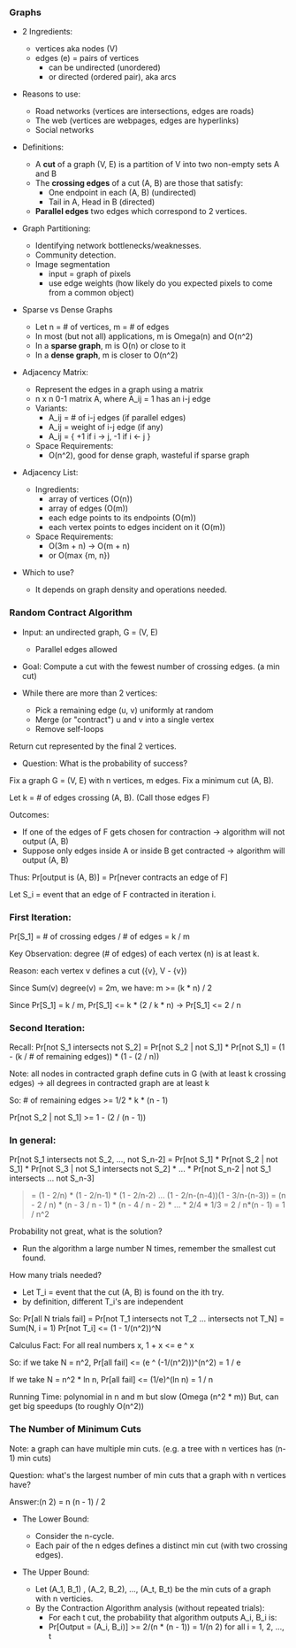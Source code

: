 ### Graphs

- 2 Ingredients:
    - vertices aka nodes (V)
    - edges (e) = pairs of vertices
        - can be undirected (unordered)
        - or directed (ordered pair), aka arcs


- Reasons to use:
    - Road networks (vertices are intersections, edges are roads)
    - The web (vertices are webpages, edges are hyperlinks)
    - Social networks

- Definitions:
    - A **cut** of a graph (V, E) is a partition of V into two non-empty sets A and B
    - The **crossing edges** of a cut (A, B) are those that satisfy:
        - One endpoint in each (A, B) (undirected)
        - Tail in A, Head in B (directed)
    - **Parallel edges** two edges which correspond to 2 vertices.

- Graph Partitioning:
    - Identifying network bottlenecks/weaknesses.
    - Community detection.
    - Image segmentation
        - input = graph of pixels
        - use edge weights (how likely do you expected pixels to come from a common object)

- Sparse vs Dense Graphs
    - Let n = # of vertices, m = # of edges
    - In most (but not all) applications, m is Omega(n) and O(n^2)
    - In a **sparse graph**, m is O(n) or close to it
    - In a **dense graph**, m is closer to O(n^2)

- Adjacency Matrix:
    - Represent the edges in a graph using a matrix
    - n x n 0-1 matrix A, where A_ij = 1 has an i-j edge
    - Variants:
        - A_ij = # of i-j edges (if parallel edges)
        - A_ij = weight of i-j edge (if any)
        - A_ij = { +1 if i -> j, -1 if i <- j }
    - Space Requirements:
        - O(n^2), good for dense graph, wasteful if sparse graph

- Adjacency List:
    - Ingredients:
        - array of vertices (O(n))
        - array of edges (O(m))
        - each edge points to its endpoints (O(m))
        - each vertex points to edges incident on it (O(m))
    - Space Requirements:
        - O(3m + n) -> O(m + n)
        - or O(max {m, n})

- Which to use?
    - It depends on graph density and operations needed.

### Random Contract Algorithm

- Input: an undirected graph, G = (V, E)
    - Parallel edges allowed

- Goal: Compute a cut with the fewest number of crossing edges. (a min cut)

- While there are more than 2 vertices:
    - Pick a remaining edge (u, v) uniformly at random
    - Merge (or "contract") u and v into a single vertex
    - Remove self-loops

Return cut represented by the final 2 vertices.

- Question: What is the probability of success?

Fix a graph G = (V, E) with n vertices, m edges.
Fix a minimum cut (A, B).

Let k = # of edges crossing (A, B). (Call those edges F)

Outcomes:

- If one of the edges of F gets chosen for contraction -> algorithm will not output (A, B)
- Suppose only edges inside A or inside B get contracted -> algorithm will output (A, B)

Thus: Pr[output is (A, B)] = Pr[never contracts an edge of F]

Let S_i = event that an edge of F contracted in iteration i.

### First Iteration:

Pr[S_1] = # of crossing edges / # of edges = k / m

Key Observation: degree (# of edges) of each vertex (n) is at least k.

Reason: each vertex v defines a cut ({v}, V - {v})

Since Sum(v) degree(v) = 2m, we have: m >= (k * n) / 2

Since Pr[S_1] = k / m, Pr[S_1] <= k * (2 / k * n)
-> Pr[S_1] <= 2 / n

### Second Iteration:

Recall: Pr[not S_1 intersects not S_2] = Pr[not S_2 | not S_1] * Pr[not S_1]
= (1 - (k / # of remaining edges)) * (1 - (2 / n))

Note: all nodes in contracted graph define cuts in G (with at least k crossing edges)
-> all degrees in contracted graph are at least k

So: # of remaining edges >= 1/2 * k * (n - 1)

Pr[not S_2 | not S_1] >= 1 - (2 / (n - 1))

### In general:

Pr[not S_1 intersects not S_2, ..., not S_n-2] 
= Pr[not S_1] * Pr[not S_2 | not S_1] * Pr[not S_3 | not S_1 intersects not S_2] * ... * Pr[not S_n-2 | not S_1 intersects ... not S_n-3]
>= (1 - 2/n) * (1 - 2/n-1) * (1 - 2/n-2) ... (1 - 2/n-(n-4))(1 - 3/n-(n-3))
= (n - 2 / n) * (n - 3 / n - 1) * (n - 4 / n - 2) * ... * 2/4 * 1/3
= 2 / n*(n - 1) 
>= 1 / n^2

Probability not great, what is the solution?
- Run the algorithm a large number N times, remember the smallest cut found.

How many trials needed?
- Let T_i = event that the cut (A, B)  is found on the ith try.
- by definition, different T_i's are independent

So: Pr[all N trials fail] = Pr[not T_1 intersects not T_2 ... intersects not T_N]
= Sum(N, i = 1) Pr[not T_i] <= (1 - 1/(n^2))^N

Calculus Fact: For all real numbers x, 1 + x <= e ^ x

So: if we take N = n^2, Pr[all fail] <= (e ^ (-1/(n^2)))^(n^2) = 1 / e

If we take N = n^2 * ln n, Pr[all fail] <= (1/e)^(ln n) = 1 / n

Running Time: polynomial in n and m but slow (Omega (n^2 * m))
But, can get big speedups (to roughly O(n^2))

### The Number of Minimum Cuts

Note: a graph can have multiple min cuts. (e.g. a tree with n vertices has (n-1) min cuts)

Question: what's the largest number of min cuts that a graph with n vertices have?

Answer:(n 2) = n (n - 1) / 2

- The Lower Bound:
    - Consider the n-cycle.
    - Each pair of the n edges defines a distinct min cut (with two crossing edges).

- The Upper Bound:
    - Let (A_1, B_1) , (A_2, B_2), ..., (A_t, B_t) be the min cuts of a graph with n verticies.
    - By the Contraction Algorithm analysis (without repeated trials):
        - For each t cut, the probability that algorithm outputs A_i, B_i is:
        - Pr[Output = (A_i, B_i)]  >= 2/(n * (n - 1)) = 1/(n 2) for all i = 1, 2, ..., t
